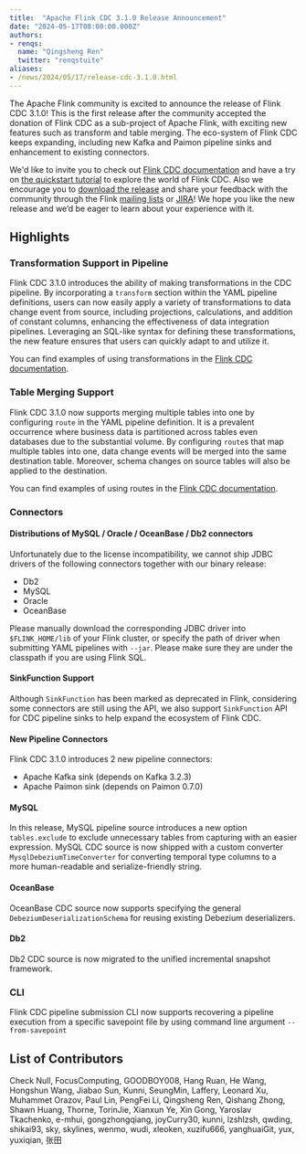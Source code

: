 ```yaml
---
title:  "Apache Flink CDC 3.1.0 Release Announcement"
date: "2024-05-17T08:00:00.000Z"
authors:
- renqs:
  name: "Qingsheng Ren"
  twitter: "renqstuite"
aliases:
- /news/2024/05/17/release-cdc-3.1.0.html
---
```


The Apache Flink community is excited to announce the release of Flink CDC 3.1.0! This is the first release after the community accepted the donation of Flink CDC as a sub-project of Apache Flink, with exciting new features such as transform and table merging. The eco-system of Flink CDC keeps expanding, including new Kafka and Paimon pipeline sinks and enhancement to existing connectors.

We'd like to invite you to check out [Flink CDC documentation](https://nightlies.apache.org/flink/flink-cdc-docs-release-3.1) and have a try on [the quickstart tutorial](https://nightlies.apache.org/flink/flink-cdc-docs-release-3.1/docs/get-started/introduction) to explore the world of Flink CDC. Also we encourage you to [download the release](https://flink.apache.org/downloads.html#flink-cdc) and share your feedback with the community through the Flink [mailing lists](https://flink.apache.org/community.html#mailing-lists) or [JIRA](https://issues.apache.org/jira/browse/flink)! We hope you like the new release and we’d be eager to learn about your experience with it.

## Highlights

### Transformation Support in Pipeline

Flink CDC 3.1.0 introduces the ability of making transformations in the CDC pipeline. By incorporating a `transform` section within the YAML pipeline definitions, users can now easily apply a variety of transformations to data change event from source, including projections, calculations, and addition of constant columns, enhancing the effectiveness of data integration pipelines. Leveraging an SQL-like syntax for defining these transformations, the new feature ensures that users can quickly adapt to and utilize it.

You can find examples of using transformations in the [Flink CDC documentation](https://nightlies.apache.org/flink/flink-cdc-docs-release-3.1/docs/core-concept/transform/#example).

### Table Merging Support

Flink CDC 3.1.0 now supports merging multiple tables into one by configuring `route` in the YAML pipeline definition.  It is a prevalent occurrence where business data is partitioned across tables even databases due to the substantial volume. By configuring `route`s that map multiple tables into one, data change events will be merged into the same destination table. Moreover, schema changes on source tables will also be applied to the destination.

You can find examples of using routes in the [Flink CDC documentation](https://nightlies.apache.org/flink/flink-cdc-docs-release-3.1/docs/core-concept/route/#example).

### Connectors

#### Distributions of MySQL / Oracle / OceanBase / Db2 connectors

Unfortunately due to the license incompatibility, we cannot ship JDBC drivers of the following connectors together with our binary release:

- Db2
- MySQL
- Oracle
- OceanBase

Please manually download the corresponding JDBC driver into `$FLINK_HOME/lib` of your Flink cluster, or specify the path of driver when submitting YAML pipelines with `--jar`. Please make sure they are under the classpath if you are using Flink SQL.

#### SinkFunction Support

Although `SinkFunction` has been marked as deprecated in Flink, considering some connectors are still using the API, we also support `SinkFunction` API for CDC pipeline sinks to help expand the ecosystem of Flink CDC.

#### New Pipeline Connectors

Flink CDC 3.1.0 introduces 2 new pipeline connectors:

- Apache Kafka sink (depends on Kafka 3.2.3)
- Apache Paimon sink (depends on Paimon 0.7.0)

#### MySQL

In this release, MySQL pipeline source introduces a new option `tables.exclude` to exclude unnecessary tables from capturing with an easier expression. MySQL CDC source is now shipped with a custom converter `MysqlDebeziumTimeConverter` for converting temporal type columns to a more human-readable and serialize-friendly string.

#### OceanBase

OceanBase CDC source now supports specifying the general `DebeziumDeserializationSchema` for reusing existing Debezium deserializers.

#### Db2

Db2 CDC source is now migrated to the unified incremental snapshot framework.

### CLI

Flink CDC pipeline submission CLI now supports recovering a pipeline execution from a specific savepoint file by using command line argument `--from-savepoint`

## List of Contributors
Check Null, FocusComputing, GOODBOY008, Hang Ruan, He Wang, Hongshun Wang, Jiabao Sun, Kunni, SeungMin, Laffery, Leonard Xu, Muhammet Orazov, Paul Lin, PengFei Li, Qingsheng Ren, Qishang Zhong, Shawn Huang, Thorne, TorinJie, Xianxun Ye, Xin Gong, Yaroslav Tkachenko, e-mhui, gongzhongqiang, joyCurry30, kunni, lzshlzsh, qwding, shikai93, sky, skylines, wenmo, wudi, xleoken, xuzifu666, yanghuaiGit, yux, yuxiqian, 张田
